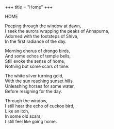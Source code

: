 +++
title = "Home"
+++


HOME

Peeping through the window at dawn,  
I seek the aurora wrapping the peaks of Annapurna,  
Adorned with the footsteps of Shiva,  
In the first radiance of the day.  

Morning chorus of drongo birds,  
And some echos of temple bells,  
Still evoke the sense of home,  
Nothing but some scars of time.  

The white silver turning gold,  
With the sun reaching sunset hills,  
Unleashing horses for some water,  
Before resigning for the day.  

Through the window,  
I still hear the echo of cuckoo bird,  
Like an itch,  
In some old scars,  
I still feel like going home.
